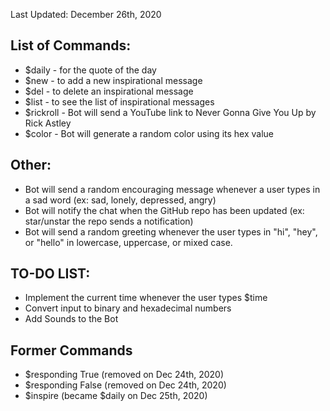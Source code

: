 Last Updated: December 26th, 2020

## List of Commands:
* $daily - for the quote of the day
* $new - to add a new inspirational message
* $del - to delete an inspirational message
* $list - to see the list of inspirational messages
* $rickroll - Bot will send a YouTube link to Never Gonna Give You Up by Rick Astley
* $color - Bot will generate a random color using its hex value

## Other:
* Bot will send a random encouraging message whenever a user types in a sad word (ex: sad, lonely, depressed, angry)
* Bot will notify the chat when the GitHub repo has been updated (ex: star/unstar the repo sends a notification)
* Bot will send a random greeting whenever the user types in "hi", "hey", or "hello" in lowercase, uppercase, or mixed case.

## TO-DO LIST:
* Implement the current time whenever the user types $time
* Convert input to binary and hexadecimal numbers
* Add Sounds to the Bot

## Former Commands
* $responding True (removed on Dec 24th, 2020)
* $responding False (removed on Dec 24th, 2020)
* $inspire (became $daily on Dec 25th, 2020)
